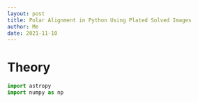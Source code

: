 ```yaml
---
layout: post
title: Polar Alignment in Python Using Plated Solved Images
author: Me
date: 2021-11-10
---
```


# Theory

```python
import astropy
import numpy as np
```
